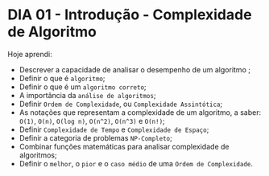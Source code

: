 # DIA 01 - Introdução - Complexidade de Algoritmo

Hoje aprendi:

- Descrever a capacidade de analisar o desempenho de um algoritmo ;
- Definir o que é `algoritmo`;
- Definir o que é um `algoritmo correto`;
- A importância da `análise de algoritmos`;
- Definir `Ordem de Complexidade`, ou `Complexidade Assintótica`;
- As notações que representam a complexidade de um algoritmo, a saber: `O(1)`, `O(n)`, `O(log n)`, `O(n^2)`, `O(n^3)` e `O(n!)`;
- Definir `Complexidade de Tempo` e `Complexidade de Espaço`;
- Definir a categoria de problemas `NP-Completo`;
- Combinar funções matemáticas para analisar complexidade de algoritmos;
- Definir o `melhor`, o `pior` e o `caso médio` de uma `Ordem de Complexidade`.
